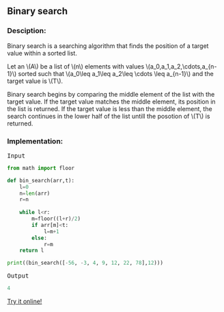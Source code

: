 <script type="text/javascript" src="https://cdnjs.cloudflare.com/ajax/libs/mathjax/2.7.0/MathJax.js?config=TeX-AMS_CHTML"></script>


## Binary search


### Desciption:
Binary search is a searching algorithm that finds the position of a target value within a sorted list.

Let an \\(A\\) be a list of \\(n\\) elements with values \\(a_0,a_1,a_2,\cdots,a_{n-1}\\) sorted such that \\(a_0\leq a_1\leq a_2\leq \cdots \leq a_{n-1}\\) and the target value is \\(T\\).

Binary search begins by comparing the middle element of the list with the target value. If the target value matches the middle element, its position in the list is returned. If the target value is less than the middle element, the search continues in the lower half of the list untill the posotion of \\(T\\) is returned.

### Implementation:

<kbd>Input</kbd>

```python
from math import floor

def bin_search(arr,t):
	l=0
	n=len(arr)
	r=n
	
	while l<r:
		m=floor((l+r)/2)
		if arr[m]<t:
			l=m+1
		else:
			r=m
	return l

print((bin_search([-56, -3, 4, 9, 12, 22, 78],12)))
```

<kbd>Output</kbd>

```python
4
```

[Try it online!](https://tio.run/##TY7LCoMwFETXuV9xlwlGWrVvzJeIFNtGEshDrimlX2@jqy4GhuFwmOmbTAzNsowUPfohGbR@ipRwdDESwEuP@LDhPuuBnoYPRDKJGzCn9sCCcjqsmwBGKgAD9jHWaXQtZYZ5tVk4dwWJXZ0pZkfMfOf7Nq1E9viiykW7WW8DKZ9lOr0poAOYyIbE@d@FrjyeJJaNxIPEq8SqlljnnC@9rGohxLL8AA "Python 3 – Try It Online")
